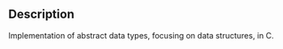 ## Description
<p align="justify">
    Implementation of abstract data types, focusing on data structures, in C.
</p>